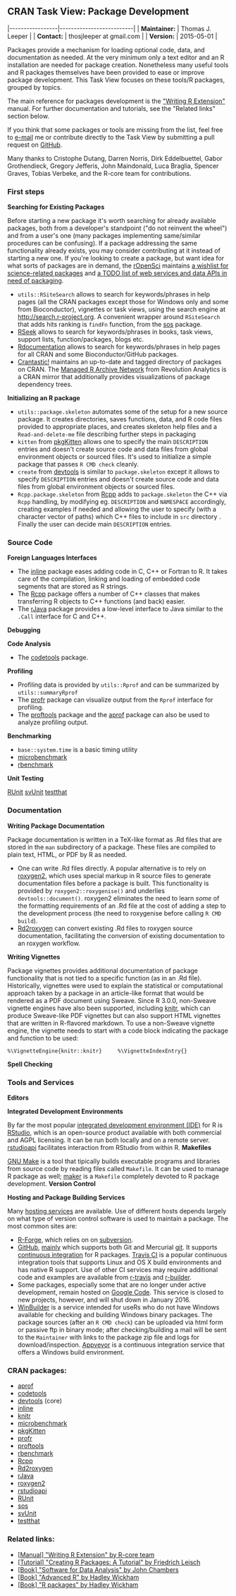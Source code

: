 CRAN Task View: Package Development
-----------------------------------

|-----------------|--------------------------|
| **Maintainer:** | Thomas J. Leeper         |
| **Contact:**    | thosjleeper at gmail.com |
| **Version:**    | 2015-05-01               |

Packages provide a mechanism for loading optional code, data, and documentation as needed. At the very minimum only a text editor and an R installation are needed for package creation. Nonetheless many useful tools and R packages themselves have been provided to ease or improve package development. This Task View focuses on these tools/R packages, grouped by topics.

The main reference for packages development is the ["Writing R Extension"](http://cran.r-project.org/doc/manuals/R-exts.html) manual. For further documentation and tutorials, see the "Related links" section below.

If you think that some packages or tools are missing from the list, feel free to [e-mail](mailto:lbraglia@gmail.com) me or contribute directly to the Task View by submitting a pull request on [GitHub](http://github.com/lbraglia/PackageDevelopmentTaskView/blob/master/CONTRIBUTING.md).

Many thanks to Cristophe Dutang, Darren Norris, Dirk Eddelbuettel, Gabor Grothendieck, Gregory Jefferis, John Maindonald, Luca Braglia, Spencer Graves, Tobias Verbeke, and the R-core team for contributions.

### First steps

**Searching for Existing Packages**

Before starting a new package it's worth searching for already available packages, both from a developer's standpoint ("do not reinvent the wheel") and from a user's one (many packages implementing same/similar procedures can be confusing). If a package addressing the same functionality already exists, you may consider contributing at it instead of starting a new one. If you're looking to create a package, but want idea for what sorts of packages are in demand, the [rOpenSci](https://ropensci.org/) maintains [a wishlist for science-related packages](https://github.com/ropensci/wishlist) and [a TODO list of web services and data APIs in need of packaging](https://github.com/ropensci/webservices/wiki/ToDo).
-   `utils::RSiteSearch` allows to search for keywords/phrases in help pages (all the CRAN packages except those for Windows only and some from Bioconductor), vignettes or task views, using the search engine at <http://search.r-project.org>. A convenient wrapper around `RSiteSearch` that adds hits ranking is `findFn` function, from the [sos](http://cran.rstudio.com/web/packages/sos/index.html) package.
-   [RSeek](http://rseek.org/) allows to search for keywords/phrases in books, task views, support lists, function/packages, blogs etc.
-   [Rdocumentation](http://rdocumentation.org/) allows to search for keywords/phrases in help pages for all CRAN and some Bioconductor/GitHub packages.
-   [Crantastic!](http://crantastic.org/) maintains an up-to-date and tagged directory of packages on CRAN. The [Managed R Archive Network](http://mran.revolutionanalytics.com/) from Revolution Analytics is a CRAN mirror that additionally provides visualizations of package dependency trees.

**Initializing an R package**

-   `utils::package.skeleton` automates some of the setup for a new source package. It creates directories, saves functions, data, and R code files provided to appropriate places, and creates skeleton help files and a `Read-and-delete-me` file describing further steps in packaging
-   `kitten` from [pkgKitten](http://cran.rstudio.com/web/packages/pkgKitten/index.html) allows one to specify the main `DESCRIPTION` entries and doesn't create source code and data files from global environment objects or sourced files. It's used to initialize a simple package that passes `R CMD check` cleanly.
-   `create` from [devtools](http://cran.rstudio.com/web/packages/devtools/index.html) is similar to `package.skeleton` except it allows to specify `DESCRIPTION` entries and doesn't create source code and data files from global environment objects or sourced files.
-   `Rcpp.package.skeleton` from [Rcpp](http://cran.rstudio.com/web/packages/Rcpp/index.html) adds to `package.skeleton` the C++ via `Rcpp` handling, by modifying eg. `DESCRIPTION` and `NAMESPACE` accordingly, creating examples if needed and allowing the user to specify (with a character vector of paths) which C++ files to include in `src` directory . Finally the user can decide main `DESCRIPTION` entries.

### Source Code

**Foreign Languages Interfaces**

-   The [inline](http://cran.rstudio.com/web/packages/inline/index.html) package eases adding code in C, C++ or Fortran to R. It takes care of the compilation, linking and loading of embedded code segments that are stored as R strings.
-   The [Rcpp](http://cran.rstudio.com/web/packages/Rcpp/index.html) package offers a number of C++ classes that makes transferring R objects to C++ functions (and back) easier.
-   The [rJava](http://cran.rstudio.com/web/packages/rJava/index.html) package provides a low-level interface to Java similar to the `.Call` interface for C and C++.

**Debugging**

**Code Analysis**

-   The [codetools](http://cran.rstudio.com/web/packages/codetools/index.html) package.

**Profiling**

-   Profiling data is provided by `utils::Rprof` and can be summarized by `utils::summaryRprof`
-   The [profr](http://cran.rstudio.com/web/packages/profr/index.html) package can visualize output from the `Rprof` interface for profiling.
-   The [proftools](http://cran.rstudio.com/web/packages/proftools/index.html) package and the [aprof](http://cran.rstudio.com/web/packages/aprof/index.html) package can also be used to analyze profiling output.

**Benchmarking**

-   `base::system.time` is a basic timing utility
-   [microbenchmark](http://cran.rstudio.com/web/packages/microbenchmark/index.html)
-   [rbenchmark](http://cran.rstudio.com/web/packages/rbenchmark/index.html)

**Unit Testing**

[RUnit](http://cran.rstudio.com/web/packages/RUnit/index.html) [svUnit](http://cran.rstudio.com/web/packages/svUnit/index.html) [testthat](http://cran.rstudio.com/web/packages/testthat/index.html)
### Documentation

**Writing Package Documentation**

Package documentation is written in a TeX-like format as .Rd files that are stored in the `man` subdirectory of a package. These files are compiled to plain text, HTML, or PDF by R as needed.

-   One can write .Rd files directly. A popular alternative is to rely on [roxygen2](http://cran.rstudio.com/web/packages/roxygen2/index.html), which uses special markup in R source files to generate documentation files before a package is built. This functionality is provided by `roxygen2::roxygenise()` and underlies `devtools::document()`. roxygen2 eliminates the need to learn *some* of the formatting requirements of an .Rd file at the cost of adding a step to the development process (the need to roxygenise before calling `R CMD build`).
-   [Rd2roxygen](http://cran.rstudio.com/web/packages/Rd2roxygen/index.html) can convert existing .Rd files to roxygen source documentation, facilitating the conversion of existing documentation to an roxygen workflow.

**Writing Vignettes**

Package vignettes provides additional documentation of package functionality that is not tied to a specific function (as in an .Rd file). Historically, vignettes were used to explain the statistical or computational approach taken by a package in an article-like format that would be rendered as a PDF document using Sweave. Since R 3.0.0, non-Sweave vignette engines have also been supported, including [knitr](http://cran.rstudio.com/web/packages/knitr/index.html), which can produce Sweave-like PDF vignettes but can also support HTML vignettes that are written in R-flavored markdown. To use a non-Sweave vignette engine, the vignette needs to start with a code block indicating the package and function to be used:

`%\VignetteEngine{knitr::knitr}     %\VignetteIndexEntry{}`

**Spell Checking**

### Tools and Services

**Editors**

**Integrated Development Environments**

By far the most popular [integrated development environment (IDE)](http://en.wikibooks.org/wiki/R_Programming/Settings#Integrated_development_environment) for R is [RStudio](http://www.rstudio.com/), which is an open-source product available with both commercial and AGPL licensing. It can be run both locally and on a remote server. [rstudioapi](http://cran.rstudio.com/web/packages/rstudioapi/index.html) facilitates interaction from RStudio from within R.
**Makefiles**

[GNU Make](http://www.gnu.org/software/make/) is a tool that tipically builds executable programs and libraries from source code by reading files called `Makefile`. It can be used to manage R package as well; [maker](http://github.com/ComputationalProteomicsUnit/maker) is a `Makefile` completely devoted to R package development.
**Version Control**

**Hosting and Package Building Services**

Many [hosting services](http://en.wikipedia.org/wiki/Comparison_of_open-source_software_hosting_facilities) are available. Use of different hosts depends largely on what type of version control software is used to maintain a package. The most common sites are:
-   [R-Forge](http://r-forge.r-project.org/), which relies on on [subversion](http://subversion.apache.org/).
-   [GitHub](http://github.com/), [mainly](http://help.github.com/articles/support-for-subversion-clients) which supports both Git and Mercurial [git](http://git-scm.com/). It supports [continuous integration](http://en.wikipedia.org/wiki/Continuous_integration) for R packages. [Travis CI](http://travis-ci.org/) is a popular continuous integration tools that supports Linux and OS X build environments and has native R support. Use of other CI services may require additional code and examples are available from [r-travis](http://github.com/craigcitro/r-travis) and [r-builder](https://github.com/metacran/r-builder).
-   Some packages, especially some that are no longer under active development, remain hosted on [Google Code](https://code.google.com/). This service is closed to new projects, however, and will shut down in January 2016.
-   [WinBuilder](http://win-builder.r-project.org/) is a service intended for useRs who do not have Windows available for checking and building Windows binary packages. The package sources (after an `R CMD check`) can be uploaded via html form or passive ftp in binary mode; after checking/building a mail will be sent to the `Maintainer` with links to the package zip file and logs for download/inspection. [Appveyor](http://www.appveyor.com/) is a continuous integration service that offers a Windows build environment.

### CRAN packages:

-   [aprof](http://cran.rstudio.com/web/packages/aprof/index.html)
-   [codetools](http://cran.rstudio.com/web/packages/codetools/index.html)
-   [devtools](http://cran.rstudio.com/web/packages/devtools/index.html) (core)
-   [inline](http://cran.rstudio.com/web/packages/inline/index.html)
-   [knitr](http://cran.rstudio.com/web/packages/knitr/index.html)
-   [microbenchmark](http://cran.rstudio.com/web/packages/microbenchmark/index.html)
-   [pkgKitten](http://cran.rstudio.com/web/packages/pkgKitten/index.html)
-   [profr](http://cran.rstudio.com/web/packages/profr/index.html)
-   [proftools](http://cran.rstudio.com/web/packages/proftools/index.html)
-   [rbenchmark](http://cran.rstudio.com/web/packages/rbenchmark/index.html)
-   [Rcpp](http://cran.rstudio.com/web/packages/Rcpp/index.html)
-   [Rd2roxygen](http://cran.rstudio.com/web/packages/Rd2roxygen/index.html)
-   [rJava](http://cran.rstudio.com/web/packages/rJava/index.html)
-   [roxygen2](http://cran.rstudio.com/web/packages/roxygen2/index.html)
-   [rstudioapi](http://cran.rstudio.com/web/packages/rstudioapi/index.html)
-   [RUnit](http://cran.rstudio.com/web/packages/RUnit/index.html)
-   [sos](http://cran.rstudio.com/web/packages/sos/index.html)
-   [svUnit](http://cran.rstudio.com/web/packages/svUnit/index.html)
-   [testthat](http://cran.rstudio.com/web/packages/testthat/index.html)

### Related links:

-   [[Manual] "Writing R Extension" by R-core team](http://cran.r-project.org/doc/manuals/R-exts.html)
-   [[Tutorial] "Creating R Packages: A Tutorial" by Friedrich Leisch](http://cran.r-project.org/doc/contrib/Leisch-CreatingPackages.pdf)
-   [[Book] "Software for Data Analysis" by John Chambers](http://www.springer.com/mathematics/computational+science+%26+engineering/book/978-0-387-75935-7)
-   [[Book] "Advanced R" by Hadley Wickham](http://adv-r.had.co.nz)
-   [[Book] "R packages" by Hadley Wickham](http://r-pkgs.had.co.nz/)

